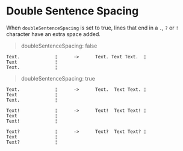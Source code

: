 # Double Sentence Spacing

When `doubleSentenceSpacing` is set to true, lines that end in a `.`, `?` or `!`
character have an extra space added.

> doubleSentenceSpacing: false

    Text.             ¦      ->      Text. Text Text.  ¦
    Text              ¦
    Text.             ¦


> doubleSentenceSpacing: true

    Text.             ¦      ->      Text.  Text Text. ¦
    Text              ¦
    Text.             ¦

    Text!             ¦      ->      Text!  Text Text! ¦
    Text              ¦
    Text!             ¦

    Text?             ¦      ->      Text?  Text Text? ¦
    Text              ¦
    Text?             ¦
